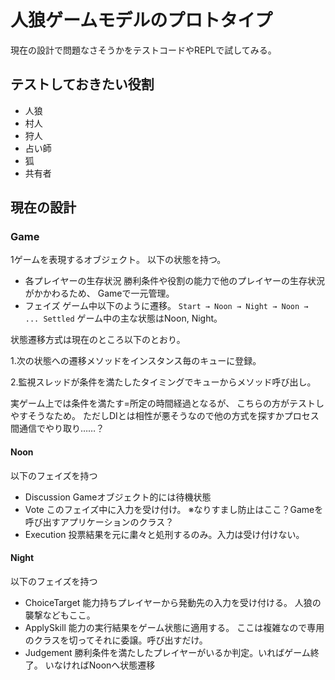 # 人狼ゲームモデルのプロトタイプ
現在の設計で問題なさそうかをテストコードやREPLで試してみる。

## テストしておきたい役割
- 人狼
- 村人
- 狩人
- 占い師
- 狐
- 共有者

## 現在の設計

### Game
1ゲームを表現するオブジェクト。
以下の状態を持つ。

- 各プレイヤーの生存状況
  勝利条件や役割の能力で他のプレイヤーの生存状況がかかわるため、
  Gameで一元管理。
- フェイズ
  ゲーム中以下のように遷移。
`Start → Noon → Night → Noon → ... Settled`
ゲーム中の主な状態はNoon, Night。

状態遷移方式は現在のところ以下のとおり。

1.次の状態への遷移メソッドをインスタンス毎のキューに登録。

2.監視スレッドが条件を満たしたタイミングでキューからメソッド呼び出し。

実ゲーム上では条件を満たす=所定の時間経過となるが、
こちらの方がテストしやすそうなため。
ただしDIとは相性が悪そうなので他の方式を探すかプロセス間通信でやり取り……？

#### Noon
以下のフェイズを持つ

- Discussion
  Gameオブジェクト的には待機状態
- Vote
  このフェイズ中に入力を受け付け。
  ※なりすまし防止はここ？Gameを呼び出すアプリケーションのクラス？
- Execution
  投票結果を元に粛々と処刑するのみ。入力は受け付けない。

#### Night
以下のフェイズを持つ

- ChoiceTarget
  能力持ちプレイヤーから発動先の入力を受け付ける。
  人狼の襲撃などもここ。
- ApplySkill
  能力の実行結果をゲーム状態に適用する。
  ここは複雑なので専用のクラスを切ってそれに委譲。呼び出すだけ。
- Judgement
  勝利条件を満たしたプレイヤーがいるか判定。いればゲーム終了。
  いなければNoonへ状態遷移
 


